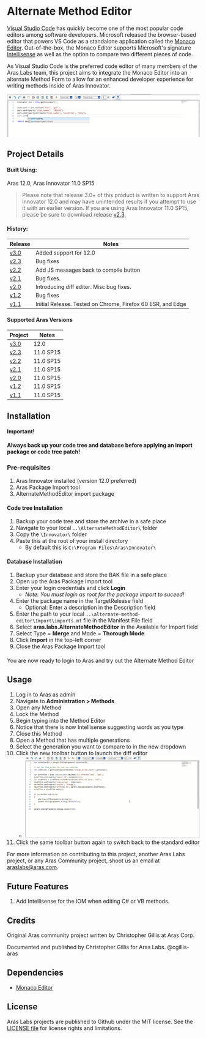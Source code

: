 # Alternate Method Editor

[Visual Studio Code](https://code.visualstudio.com/) has quickly become one of the most popular code editors among software developers. Microsoft released the browser-based editor that powers VS Code as a standalone application called the [Monaco Editor](https://github.com/Microsoft/monaco-editor). Out-of-the-box, the Monaco Editor supports Microsoft's signature [Intellisense](https://docs.microsoft.com/en-us/visualstudio/ide/using-intellisense) as well as the option to compare two different pieces of code.

As Visual Studio Code is the preferred code editor of many members of the Aras Labs team, this project aims to integrate the Monaco Editor into an alternate Method Form to allow for an enhanced developer experience 
for writing methods inside of Aras Innovator.

![screenshot](Screenshots/Embedded-Monaco-Editor.png)

## Project Details

#### Built Using:
Aras 12.0, Aras Innovator 11.0 SP15

> Please note that release 3.0+ of this product is written to support Aras Innovator 12.0 and may have unintended results if you attempt to use it with an earlier version. If you are using Aras Innovator 11.0 SP15, please be sure to download release [v2.3](https://github.com/ArasLabs/alternate-method-editor/releases/tag/v2.3).

#### History:
Release | Notes
--------|--------
[v3.0](https://github.com/ArasLabs/alternate-method-editor/releases/tag/v3.0) | Added support for 12.0
[v2.3](https://github.com/ArasLabs/alternate-method-editor/releases/tag/v2.3) | Bug fixes
[v2.2](https://github.com/ArasLabs/alternate-method-editor/releases/tag/v2.2) | Add JS messages back to compile button
[v2.1](https://github.com/ArasLabs/alternate-method-editor/releases/tag/v2.1) | Bug fixes.
[v2.0](https://github.com/ArasLabs/alternate-method-editor/releases/tag/v2.0) | Introducing diff editor. Misc bug fixes.
[v1.2](https://github.com/ArasLabs/alternate-method-editor/releases/tag/v1.2) | Bug fixes
[v1.1](https://github.com/ArasLabs/alternate-method-editor/releases/tag/v1.1) | Initial Release. Tested on Chrome, Firefox 60 ESR, and Edge

#### Supported Aras Versions
Project | Notes
--------|--------
[v3.0](https://github.com/ArasLabs/alternate-method-editor/releases/tag/v3.0) | 12.0
[v2.3](https://github.com/ArasLabs/alternate-method-editor/releases/tag/v2.3) | 11.0 SP15
[v2.2](https://github.com/ArasLabs/alternate-method-editor/releases/tag/v2.2) | 11.0 SP15
[v2.1](https://github.com/ArasLabs/alternate-method-editor/releases/tag/v2.1) | 11.0 SP15
[v2.0](https://github.com/ArasLabs/alternate-method-editor/releases/tag/v2.0) | 11.0 SP15
[v1.2](https://github.com/ArasLabs/alternate-method-editor/releases/tag/v1.2) | 11.0 SP15
[v1.1](https://github.com/ArasLabs/alternate-method-editor/releases/tag/v1.1) | 11.0 SP15

## Installation

#### Important!
**Always back up your code tree and database before applying an import package or code tree patch!**

### Pre-requisites

1. Aras Innovator installed (version 12.0 preferred)
2. Aras Package Import tool
3. AlternateMethodEditor import package

#### Code tree Installation

1. Backup your code tree and store the archive in a safe place
2. Navigate to your local `..\AlternateMethodEditor\` folder
3. Copy the `\Innovator\` folder
4. Paste this at the root of your install directory
    + By default this is `C:\Program Files\Aras\Innovator\`

#### Database Installation

1. Backup your database and store the BAK file in a safe place
2. Open up the Aras Package Import tool
3. Enter your login credentials and click **Login**
    * _Note: You must login as root for the package import to suceed!_
4. Enter the package name in the TargetRelease field
    * Optional: Enter a description in the Description field
5. Enter the path to your local `..\alternate-method-editor\Import\imports.mf` file in the Manifest File field
6. Select **aras.labs.AlternateMethodEditor** in the Available for Import field
7. Select Type = **Merge** and Mode = **Thorough Mode**
8. Click **Import** in the top-left corner
9. Close the Aras Package Import tool

####

You are now ready to login to Aras and try out the Alternate Method Editor

## Usage

1. Log in to Aras as admin
2. Navigate to **Administration > Methods**
3. Open any Method
4. Lock the Method
5. Begin typing into the Method Editor
6. Notice that there is now Intellisense suggesting words as you type
7. Close this Method
8. Open a Method that has multiple generations
9. Select the generation you want to compare to in the new dropdown
10. Click the new toolbar button to launch the diff editor
    * ![screenshot](Screenshots/Diff-Editor-Example.gif)
11. Click the same toolbar button again to switch back to the standard editor

For more information on contributing to this project, another Aras Labs project, or any Aras Community project, shoot us an email at araslabs@aras.com.

## Future Features

1. Add Intellisense for the IOM when editing C# or VB methods.

## Credits

Original Aras community project written by Christopher Gillis at Aras Corp.

Documented and published by Christopher Gillis for Aras Labs. @cgillis-aras

## Dependencies

* [Monaco Editor](https://github.com/Microsoft/monaco-editor)

## License

Aras Labs projects are published to Github under the MIT license. See the [LICENSE file](./LICENSE) for license rights and limitations.